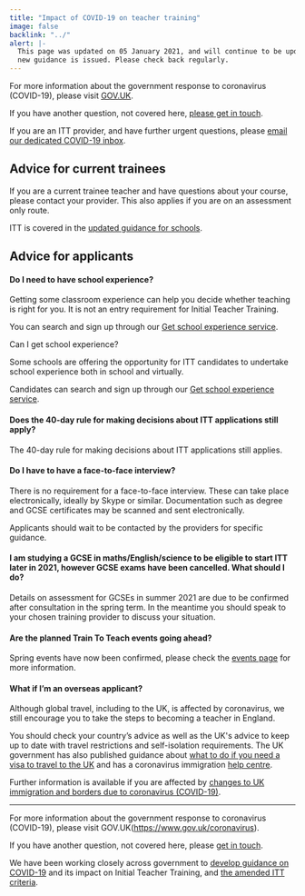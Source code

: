 ```yaml
---
title: "Impact of COVID-19 on teacher training"
image: false
backlink: "../"
alert: |-
  This page was updated on 05 January 2021, and will continue to be updated as
  new guidance is issued. Please check back regularly.
---
```


For more information about the government response to coronavirus (COVID-19), please visit [GOV.UK](https://www.gov.uk/coronavirus).

If you have another question, not covered here, [please get in touch](#talk-to-us).

If you are an ITT provider, and have further urgent questions, please [email our dedicated COVID-19 inbox](mailto:DfE.coronavirushelpline@education.gov.uk).

## Advice for current trainees

If you are a current trainee teacher and have questions about your course, please contact your provider. This also applies if you are on an assessment only route.

ITT is covered in the [updated guidance for schools](https://www.gov.uk/government/publications/actions-for-schools-during-the-coronavirus-outbreak#school-workforce).

## Advice for applicants

#### Do I need to have school experience?

Getting some classroom experience can help you decide whether teaching is right for you. It is not an entry requirement for Initial Teacher Training.

You can search and sign up through our [Get school experience service](https://schoolexperience.education.gov.uk/).

Can I get school experience?

Some schools are offering the opportunity for ITT candidates to undertake school experience both in school and virtually.

Candidates can search and sign up through our [Get school experience service](https://schoolexperience.education.gov.uk/).

#### Does the 40-day rule for making decisions about ITT applications still apply?

The 40-day rule for making decisions about ITT applications still applies.

#### Do I have to have a face-to-face interview?

There is no requirement for a face-to-face interview. These can take place electronically, ideally by Skype or similar. Documentation such as degree and GCSE certificates may be scanned and sent electronically.

Applicants should wait to be contacted by the providers for specific guidance.

#### I am studying a GCSE in maths/English/science to be eligible to start ITT later in 2021, however GCSE exams have been cancelled. What should I do?

Details on assessment for GCSEs in summer 2021 are due to be confirmed after consultation in the spring term. In the meantime you should speak to your chosen training provider to discuss your situation.

#### Are the planned Train To Teach events going ahead?

Spring events have now been confirmed, please check the [events page](/events) for more information.

#### What if I’m an overseas applicant?

Although global travel, including to the UK, is affected by coronavirus, we still encourage you to take the steps to becoming a teacher in England.

You should check your country’s advice as well as the UK's advice to keep up to date with travel restrictions and self-isolation requirements. The UK government has also published guidance about [what to do if you need a visa to travel to the UK](https://www.gov.uk/guidance/coronavirus-covid-19-advice-for-uk-visa-applicants-and-temporary-uk-residents#outside-uk) and has a coronavirus immigration [help centre](https://www.gov.uk/guidance/coronavirus-covid-19-advice-for-uk-visa-applicants-and-temporary-uk-residents#helpline).

Further information is available if you are affected by [changes to UK immigration and borders due to coronavirus (COVID-19)](https://www.gov.uk/government/collections/coronavirus-covid-19-immigration-and-borders).

---

For more information about the government response to coronavirus (COVID-19), please visit GOV.UK(https://www.gov.uk/coronavirus).

If you have another question, not covered here, please [get in touch](#talk-to-us).

We have been working closely across government to [develop guidance on COVID-19](https://www.gov.uk/government/publications/coronavirus-covid-19-initial-teacher-training-itt) and its impact on Initial Teacher Training, and [the amended ITT criteria](https://www.gov.uk/government/publications/initial-teacher-training-criteria).

